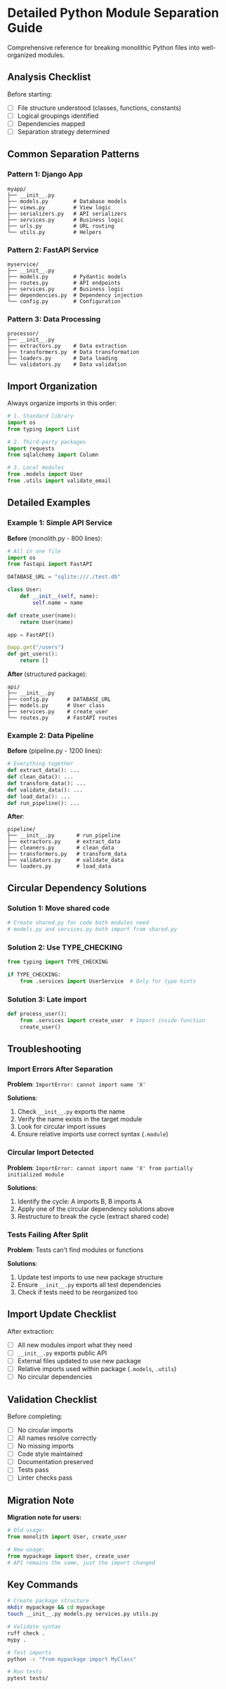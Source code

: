 # Detailed Python Module Separation Guide

Comprehensive reference for breaking monolithic Python files into well-organized modules.

## Analysis Checklist

Before starting:
- [ ] File structure understood (classes, functions, constants)
- [ ] Logical groupings identified
- [ ] Dependencies mapped
- [ ] Separation strategy determined

## Common Separation Patterns

### Pattern 1: Django App
```
myapp/
├── __init__.py
├── models.py        # Database models
├── views.py         # View logic
├── serializers.py   # API serializers
├── services.py      # Business logic
├── urls.py          # URL routing
└── utils.py         # Helpers
```

### Pattern 2: FastAPI Service
```
myservice/
├── __init__.py
├── models.py        # Pydantic models
├── routes.py        # API endpoints
├── services.py      # Business logic
├── dependencies.py  # Dependency injection
└── config.py        # Configuration
```

### Pattern 3: Data Processing
```
processor/
├── __init__.py
├── extractors.py    # Data extraction
├── transformers.py  # Data transformation
├── loaders.py       # Data loading
└── validators.py    # Data validation
```

## Import Organization

Always organize imports in this order:
```python
# 1. Standard library
import os
from typing import List

# 2. Third-party packages
import requests
from sqlalchemy import Column

# 3. Local modules
from .models import User
from .utils import validate_email
```

## Detailed Examples

### Example 1: Simple API Service

**Before** (monolith.py - 800 lines):
```python
# All in one file
import os
from fastapi import FastAPI

DATABASE_URL = "sqlite:///./test.db"

class User:
    def __init__(self, name):
        self.name = name

def create_user(name):
    return User(name)

app = FastAPI()

@app.get("/users")
def get_users():
    return []
```

**After** (structured package):
```
api/
├── __init__.py
├── config.py      # DATABASE_URL
├── models.py      # User class
├── services.py    # create_user
└── routes.py      # FastAPI routes
```

### Example 2: Data Pipeline

**Before** (pipeline.py - 1200 lines):
```python
# Everything together
def extract_data(): ...
def clean_data(): ...
def transform_data(): ...
def validate_data(): ...
def load_data(): ...
def run_pipeline(): ...
```

**After**:
```
pipeline/
├── __init__.py       # run_pipeline
├── extractors.py     # extract_data
├── cleaners.py       # clean_data
├── transformers.py   # transform_data
├── validators.py     # validate_data
└── loaders.py        # load_data
```

## Circular Dependency Solutions

### Solution 1: Move shared code
```python
# Create shared.py for code both modules need
# models.py and services.py both import from shared.py
```

### Solution 2: Use TYPE_CHECKING
```python
from typing import TYPE_CHECKING

if TYPE_CHECKING:
    from .services import UserService  # Only for type hints
```

### Solution 3: Late import
```python
def process_user():
    from .services import create_user  # Import inside function
    create_user()
```

## Troubleshooting

### Import Errors After Separation

**Problem**: `ImportError: cannot import name 'X'`

**Solutions**:
1. Check `__init__.py` exports the name
2. Verify the name exists in the target module
3. Look for circular import issues
4. Ensure relative imports use correct syntax (`.module`)

### Circular Import Detected

**Problem**: `ImportError: cannot import name 'X' from partially initialized module`

**Solutions**:
1. Identify the cycle: A imports B, B imports A
2. Apply one of the circular dependency solutions above
3. Restructure to break the cycle (extract shared code)

### Tests Failing After Split

**Problem**: Tests can't find modules or functions

**Solutions**:
1. Update test imports to use new package structure
2. Ensure `__init__.py` exports all test dependencies
3. Check if tests need to be reorganized too

## Import Update Checklist

After extraction:
- [ ] All new modules import what they need
- [ ] `__init__.py` exports public API
- [ ] External files updated to use new package
- [ ] Relative imports used within package (`.models`, `.utils`)
- [ ] No circular dependencies

## Validation Checklist

Before completing:
- [ ] No circular imports
- [ ] All names resolve correctly
- [ ] No missing imports
- [ ] Code style maintained
- [ ] Documentation preserved
- [ ] Tests pass
- [ ] Linter checks pass

## Migration Note

**Migration note for users:**
```python
# Old usage:
from monolith import User, create_user

# New usage:
from mypackage import User, create_user
# API remains the same, just the import changed
```

## Key Commands

```bash
# Create package structure
mkdir mypackage && cd mypackage
touch __init__.py models.py services.py utils.py

# Validate syntax
ruff check .
mypy .

# Test imports
python -c "from mypackage import MyClass"

# Run tests
pytest tests/
```
